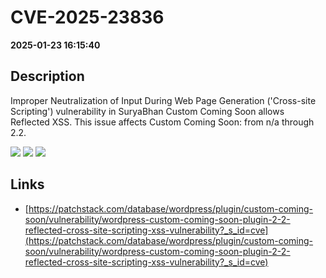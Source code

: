 # CVE-2025-23836

**2025-01-23 16:15:40**

## Description
Improper Neutralization of Input During Web Page Generation ('Cross-site Scripting') vulnerability in SuryaBhan Custom Coming Soon allows Reflected XSS. This issue affects Custom Coming Soon: from n/a through 2.2.

![](https://img.shields.io/static/v1?label=Score&message=7.1&color=red)
![](https://img.shields.io/static/v1?label=Severity&message=HIGH&color=red)
![](https://img.shields.io/static/v1?label=CWE&message=XSS&color=green)

## Links
- [https://patchstack.com/database/wordpress/plugin/custom-coming-soon/vulnerability/wordpress-custom-coming-soon-plugin-2-2-reflected-cross-site-scripting-xss-vulnerability?_s_id=cve](https://patchstack.com/database/wordpress/plugin/custom-coming-soon/vulnerability/wordpress-custom-coming-soon-plugin-2-2-reflected-cross-site-scripting-xss-vulnerability?_s_id=cve)
